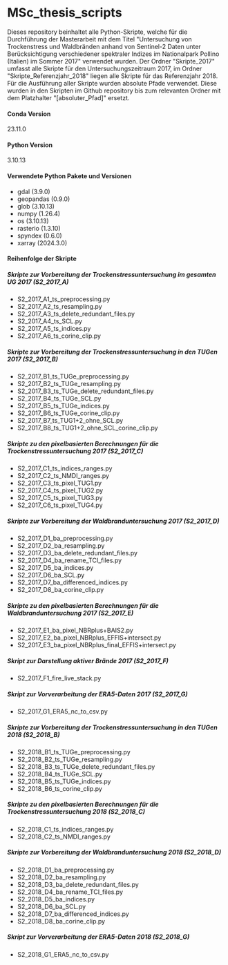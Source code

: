 # MSc_thesis_scripts

Dieses repository beinhaltet alle Python-Skripte, welche für die Durchführung der Masterarbeit mit dem Titel "Untersuchung von Trockenstress und Waldbränden anhand von Sentinel-2 Daten unter Berücksichtigung verschiedener spektraler Indizes im Nationalpark Pollino (Italien) im Sommer 2017" verwendet wurden. Der Ordner "Skripte_2017" umfasst alle Skripte für den Untersuchungszeitraum 2017, im Ordner "Skripte_Referenzjahr_2018" liegen alle Skripte für das Referenzjahr 2018. Für die Ausführung aller Skripte wurden absolute Pfade verwendet. Diese wurden in den Skripten im Github repository bis zum relevanten Ordner mit dem Platzhalter "[absoluter_Pfad]" ersetzt.


#### Conda Version
23.11.0

#### Python Version
3.10.13

#### Verwendete Python Pakete und Versionen
- gdal (3.9.0)
- geopandas (0.9.0)
- glob (3.10.13)
- numpy (1.26.4)
- os (3.10.13)
- rasterio (1.3.10)
- spyndex (0.6.0)
- xarray (2024.3.0)

#### Reihenfolge der Skripte

##### Skripte zur Vorbereitung der Trockenstressuntersuchung im gesamten UG 2017 (S2_2017_A)
- S2_2017_A1_ts_preprocessing.py
- S2_2017_A2_ts_resampling.py
- S2_2017_A3_ts_delete_redundant_files.py
- S2_2017_A4_ts_SCL.py
- S2_2017_A5_ts_indices.py
- S2_2017_A6_ts_corine_clip.py

##### Skripte zur Vorbereitung der Trockenstressuntersuchung in den TUGen 2017 (S2_2017_B)
- S2_2017_B1_ts_TUGe_preprocessing.py
- S2_2017_B2_ts_TUGe_resampling.py
- S2_2017_B3_ts_TUGe_delete_redundant_files.py
- S2_2017_B4_ts_TUGe_SCL.py
- S2_2017_B5_ts_TUGe_indices.py
- S2_2017_B6_ts_TUGe_corine_clip.py
- S2_2017_B7_ts_TUG1+2_ohne_SCL.py
- S2_2017_B8_ts_TUG1+2_ohne_SCL_corine_clip.py

##### Skripte zu den pixelbasierten Berechnungen für die Trockenstressuntersuchung 2017 (S2_2017_C)
- S2_2017_C1_ts_indices_ranges.py
- S2_2017_C2_ts_NMDI_ranges.py
- S2_2017_C3_ts_pixel_TUG1.py
- S2_2017_C4_ts_pixel_TUG2.py
- S2_2017_C5_ts_pixel_TUG3.py
- S2_2017_C6_ts_pixel_TUG4.py

##### Skripte zur Vorbereitung der Waldbranduntersuchung 2017 (S2_2017_D)
- S2_2017_D1_ba_preprocessing.py
- S2_2017_D2_ba_resampling.py
- S2_2017_D3_ba_delete_redundant_files.py
- S2_2017_D4_ba_rename_TCI_files.py
- S2_2017_D5_ba_indices.py
- S2_2017_D6_ba_SCL.py
- S2_2017_D7_ba_differenced_indices.py
- S2_2017_D8_ba_corine_clip.py

##### Skripte zu den pixelbasierten Berechnungen für die Waldbranduntersuchung 2017 (S2_2017_E)
- S2_2017_E1_ba_pixel_NBRplus+BAIS2.py
- S2_2017_E2_ba_pixel_NBRplus_EFFIS+intersect.py
- S2_2017_E3_ba_pixel_NBRplus_final_EFFIS+intersect.py

##### Skript zur Darstellung aktiver Brände 2017 (S2_2017_F)
- S2_2017_F1_fire_live_stack.py

##### Skript zur Vorverarbeitung der ERA5-Daten 2017 (S2_2017_G)
- S2_2017_G1_ERA5_nc_to_csv.py

##### Skripte zur Vorbereitung der Trockenstressuntersuchung in den TUGen 2018 (S2_2018_B)
- S2_2018_B1_ts_TUGe_preprocessing.py
- S2_2018_B2_ts_TUGe_resampling.py
- S2_2018_B3_ts_TUGe_delete_redundant_files.py
- S2_2018_B4_ts_TUGe_SCL.py
- S2_2018_B5_ts_TUGe_indices.py
- S2_2018_B6_ts_corine_clip.py

##### Skripte zu den pixelbasierten Berechnungen für die Trockenstressuntersuchung 2018 (S2_2018_C)
- S2_2018_C1_ts_indices_ranges.py
- S2_2018_C2_ts_NMDI_ranges.py

##### Skripte zur Vorbereitung der Waldbranduntersuchung 2018 (S2_2018_D)
- S2_2018_D1_ba_preprocessing.py
- S2_2018_D2_ba_resampling.py
- S2_2018_D3_ba_delete_redundant_files.py
- S2_2018_D4_ba_rename_TCI_files.py
- S2_2018_D5_ba_indices.py
- S2_2018_D6_ba_SCL.py
- S2_2018_D7_ba_differenced_indices.py
- S2_2018_D8_ba_corine_clip.py

##### Skript zur Vorverarbeitung der ERA5-Daten 2018 (S2_2018_G)
- S2_2018_G1_ERA5_nc_to_csv.py

